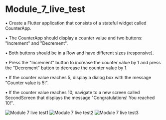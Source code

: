 # Module_7_live_test
•       Create a Flutter application that consists of a stateful widget called CounterApp. 

•       The CounterApp should display a counter value and two buttons: "Increment" and "Decrement".

•       Both buttons should be in a Row and have different sizes (responsive).

•       Press the "Increment" button to increase the counter value by 1 and press the "Decrement" button to decrease the counter value by 1.

•       If the counter value reaches 5, display a dialog box with the message "Counter value is 5!".

•       If the counter value reaches 10, navigate to a new screen called SecondScreen that displays the message "Congratulations! You reached 10!".



![Module 7 live test1](https://github.com/IftikharSikder/Module_7_live_test/assets/101981180/a605986f-38ae-4b4e-8679-69dabe8dda58)
![Module 7 live test2](https://github.com/IftikharSikder/Module_7_live_test/assets/101981180/fcc426bd-d794-4bf3-bb6f-4015c7d91d5a)
![Module 7 live test3](https://github.com/IftikharSikder/Module_7_live_test/assets/101981180/6cbd4539-0fc1-4aaa-874b-0801e4548b31)
